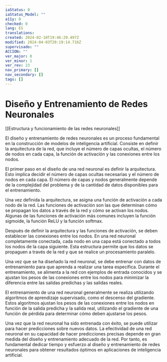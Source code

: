 ```yaml
---
iaStatus: 0
iaStatus_Model: ""
a11y: 0
checked: 0
lang: ES
translations: 
created: 2024-02-10T19:46:29.497Z
modified: 2024-04-03T20:19:14.716Z
supervisado: ""
ACCION: ""
ver_major: 0
ver_minor: 1
ver_rev: 23
nav_primary: []
nav_secondary: []
tags: []
---
```

# Diseño y Entrenamiento de Redes Neuronales

[[Estructura y funcionamiento de las  redes neuronales]]

El diseño y entrenamiento de redes neuronales es un proceso fundamental en la construcción de modelos de inteligencia artificial. Consiste en definir la arquitectura de la red, que incluye el número de capas ocultas, el número de nodos en cada capa, la función de activación y las conexiones entre los nodos.

El primer paso en el diseño de una red neuronal es definir la arquitectura. Esto implica decidir el número de capas ocultas necesarias y el número de nodos en cada capa. El número de capas y nodos generalmente depende de la complejidad del problema y de la cantidad de datos disponibles para el entrenamiento.

Una vez definida la arquitectura, se asigna una función de activación a cada nodo de la red. Las funciones de activación son las que determinan cómo se propagan los datos a través de la red y cómo se activan los nodos. Algunas de las funciones de activación más comunes incluyen la función sigmoide, la función ReLU y la función softmax.

Después de definir la arquitectura y las funciones de activación, se deben establecer las conexiones entre los nodos. En una red neuronal completamente conectada, cada nodo en una capa está conectado a todos los nodos de la capa siguiente. Esta estructura permite que los datos se propaguen a través de la red y que se realice un procesamiento paralelo.

Una vez que se ha diseñado la red neuronal, se debe entrenar con datos de entrenamiento para que aprenda a realizar una tarea específica. Durante el entrenamiento, se alimenta a la red con ejemplos de entrada conocidos y se ajustan los pesos de las conexiones entre los nodos para minimizar la diferencia entre las salidas predichas y las salidas reales.

El entrenamiento de una red neuronal generalmente se realiza utilizando algoritmos de aprendizaje supervisado, como el descenso del gradiente. Estos algoritmos ajustan los pesos de las conexiones entre los nodos en función de la salida predicha y la salida real, utilizando el gradiente de una función de pérdida para determinar cómo deben ajustarse los pesos.

Una vez que la red neuronal ha sido entrenada con éxito, se puede utilizar para hacer predicciones sobre nuevos datos. La efectividad de una red neuronal en su capacidad de hacer predicciones precisas depende en gran medida del diseño y entrenamiento adecuado de la red. Por tanto, es fundamental dedicar tiempo y esfuerzo al diseño y entrenamiento de redes neuronales para obtener resultados óptimos en aplicaciones de inteligencia artificial.
